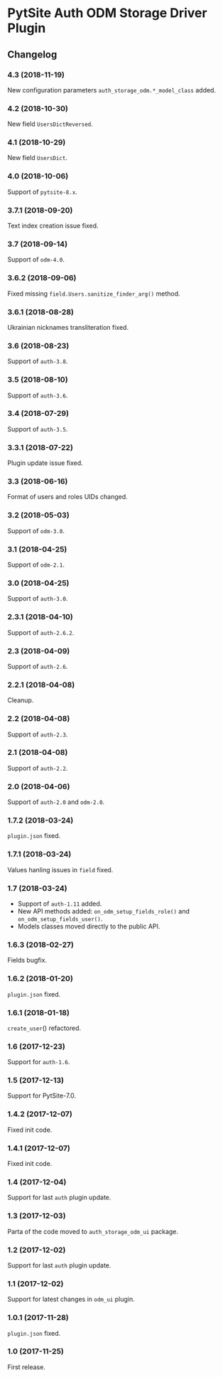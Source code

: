 # PytSite Auth ODM Storage Driver Plugin


## Changelog


### 4.3 (2018-11-19)

New configuration parameters `auth_storage_odm.*_model_class` added.


### 4.2 (2018-10-30)

New field `UsersDictReversed`.


### 4.1 (2018-10-29)

New field `UsersDict`.


### 4.0 (2018-10-06)

Support of `pytsite-8.x`.


### 3.7.1 (2018-09-20)

Text index creation issue fixed.


### 3.7 (2018-09-14)

Support of `odm-4.0`.


### 3.6.2 (2018-09-06)

Fixed missing `field.Users.sanitize_finder_arg()` method.


### 3.6.1 (2018-08-28)

Ukrainian nicknames transliteration fixed.


### 3.6 (2018-08-23)

Support of `auth-3.8`.


### 3.5 (2018-08-10)

Support of `auth-3.6`.


### 3.4 (2018-07-29)

Support of `auth-3.5`.


### 3.3.1 (2018-07-22)

Plugin update issue fixed.


### 3.3 (2018-06-16)

Format of users and roles UIDs changed.


### 3.2 (2018-05-03)

Support of `odm-3.0`.


### 3.1 (2018-04-25)

Support of `odm-2.1`.


### 3.0 (2018-04-25)

Support of `auth-3.0`.


### 2.3.1 (2018-04-10)

Support of `auth-2.6.2`.


### 2.3 (2018-04-09)

Support of `auth-2.6`.


### 2.2.1 (2018-04-08)

Cleanup.


### 2.2 (2018-04-08)

Support of `auth-2.3`.


### 2.1 (2018-04-08)

Support of `auth-2.2`.


### 2.0 (2018-04-06)

Support of `auth-2.0` and `odm-2.0`.


### 1.7.2 (2018-03-24)

`plugin.json` fixed.


### 1.7.1 (2018-03-24)

Values hanling issues in `field` fixed.


### 1.7 (2018-03-24)

- Support of `auth-1.11` added.
- New API methods added: `on_odm_setup_fields_role()` and
  `on_odm_setup_fields_user()`.
- Models classes moved directly to the public API.


### 1.6.3 (2018-02-27)

Fields bugfix.


### 1.6.2 (2018-01-20)

`plugin.json` fixed.


### 1.6.1 (2018-01-18)

`create_user`() refactored.


### 1.6 (2017-12-23)

Support for `auth-1.6`.


### 1.5 (2017-12-13)

Support for PytSite-7.0.


### 1.4.2 (2017-12-07)

Fixed init code.


### 1.4.1 (2017-12-07)

Fixed init code.


### 1.4 (2017-12-04)

Support for last `auth` plugin update.


### 1.3 (2017-12-03)

Parta of the code moved to `auth_storage_odm_ui` package.


### 1.2 (2017-12-02)

Support for last `auth` plugin update.


### 1.1 (2017-12-02)

Support for latest changes in `odm_ui` plugin.


### 1.0.1 (2017-11-28)

`plugin.json` fixed.


### 1.0 (2017-11-25)

First release.
